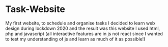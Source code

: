 # Task-Website
My first website, to schedule and organise tasks
I decided to learn web design during lockdown 2020 and the result was this website
I used html, php and javascript (all interactive features are in js not react since I wanted to test my understanding of js and learn as much of it as possible!)
